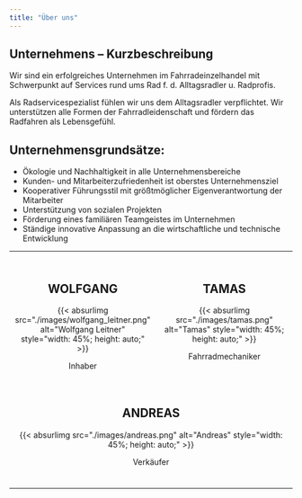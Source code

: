 ```yaml
---
title: "Über uns"
---
```


## Unternehmens – Kurzbeschreibung

Wir sind ein erfolgreiches Unternehmen im Fahrradeinzelhandel mit Schwerpunkt auf Services rund ums Rad f. d. Alltagsradler u. Radprofis.

Als Radservicespezialist fühlen wir uns dem Alltagsradler verpflichtet. Wir unterstützen alle Formen der Fahrradleidenschaft und fördern das Radfahren als Lebensgefühl.

## Unternehmensgrundsätze:
- Ökologie und Nachhaltigkeit in alle Unternehmensbereiche
- Kunden- und Mitarbeiterzufriedenheit ist oberstes Unternehmensziel
- Kooperativer Führungsstil mit größtmöglicher Eigenverantwortung der Mitarbeiter
- Unterstützung von sozialen Projekten
- Förderung eines familiären Teamgeistes im Unternehmen
- Ständige innovative Anpassung an die wirtschaftliche und technische Entwicklung

---

<div style="display: flex; justify-content: space-around; flex-wrap: wrap;">

<div style="flex: 1; text-align: center; margin: 10px;">
  <h2>WOLFGANG</h2>
  {{< absurlimg src="./images/wolfgang_leitner.png" alt="Wolfgang Leitner" style="width: 45%; height: auto;" >}}
  <p>Inhaber</p>
</div>

<div style="flex: 1; text-align: center; margin: 10px;">
  <h2>TAMAS</h2>
  {{< absurlimg src="./images/tamas.png" alt="Tamas" style="width: 45%; height: auto;" >}}
  <p>Fahrradmechaniker</p>
</div>

<div style="flex: 1; text-align: center; margin: 10px;">
  <h2>ANDREAS</h2>
  {{< absurlimg src="./images/andreas.png" alt="Andreas" style="width: 45%; height: auto;" >}}
  <p>Verkäufer</p>
</div>

</div>

---
